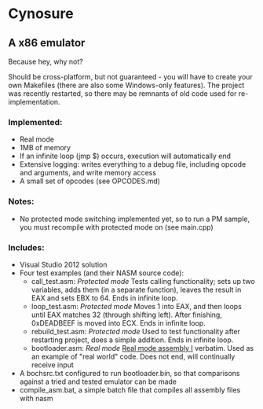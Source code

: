 # Cynosure
## A x86 emulator
Because hey, why not?

Should be cross-platform, but not guaranteed - you will have to create your own Makefiles (there are also some Windows-only features). The project was recently restarted, so there may be remnants of old code used for re-implementation.

### Implemented:
* Real mode
* 1MB of memory
* If an infinite loop (jmp $) occurs, execution will automatically end
* Extensive logging: writes everything to a debug file, including opcode and arguments, and write memory access
* A small set of opcodes (see OPCODES.md)

### Notes:
* No protected mode switching implemented yet, so to run a PM sample, you must recompile with protected mode on (see main.cpp)

### Includes:
* Visual Studio 2012 solution
* Four test examples (and their NASM source code):
    * call_test.asm: *Protected mode* Tests calling functionality; sets up two variables, adds them (in a separate function), leaves the result in EAX and sets EBX to 64. Ends in infinite loop.
    * loop_test.asm: *Protected mode* Moves 1 into EAX, and then loops until EAX matches 32 (through shifting left). After finishing, 0xDEADBEEF is moved into ECX. Ends in infinite loop.
    * rebuild_test.asm: *Protected mode* Used to test functionality after restarting project, does a simple addition. Ends in infinite loop.
    * bootloader.asm: *Real mode* [Real mode assembly I](http://wiki.osdev.org/Real_mode_assembly_I) verbatim. Used as an example of "real world" code. Does not end, will continually receive input
* A bochsrc.txt configured to run bootloader.bin, so that comparisons against a tried and tested emulator can be made
* compile_asm.bat, a simple batch file that compiles all assembly files with nasm